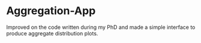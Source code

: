 # Aggregation-App
Improved on the code written during my PhD and made a simple interface to produce aggregate distribution plots.
